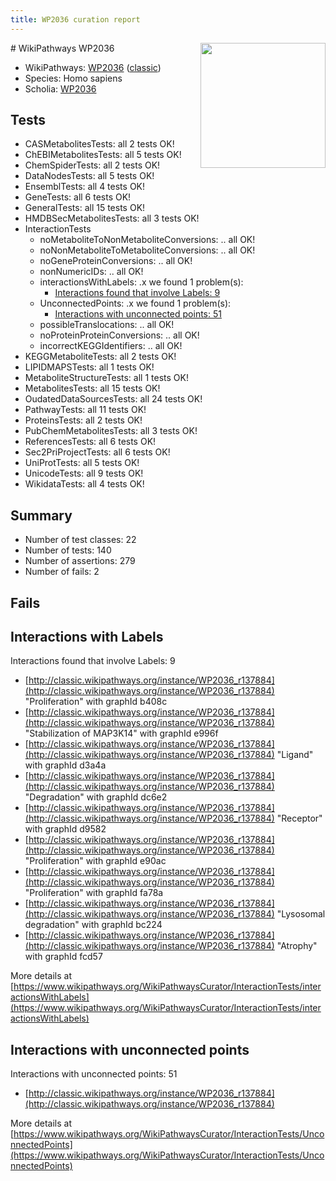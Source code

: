 ```yaml
---
title: WP2036 curation report
---
```


<img style="float: right; width: 200px" src="https://upload.wikimedia.org/wikipedia/commons/thumb/8/83/Wplogo_with_text_500.png/640px-Wplogo_with_text_500.png" />
# WikiPathways WP2036

* WikiPathways: [WP2036](https://wikipathways.org/pathways/WP2036) ([classic](https://classic.wikipathways.org/instance/WP2036))
* Species: Homo sapiens
* Scholia: [WP2036](https://scholia.toolforge.org/wikipathways/WP2036)
## Tests
* CASMetabolitesTests: all 2 tests OK!
* ChEBIMetabolitesTests: all 5 tests OK!
* ChemSpiderTests: all 2 tests OK!
* DataNodesTests: all 5 tests OK!
* EnsemblTests: all 4 tests OK!
* GeneTests: all 6 tests OK!
* GeneralTests: all 15 tests OK!
* HMDBSecMetabolitesTests: all 3 tests OK!
* InteractionTests
    * noMetaboliteToNonMetaboliteConversions: .. all OK!
    * noNonMetaboliteToMetaboliteConversions: .. all OK!
    * noGeneProteinConversions: .. all OK!
    * nonNumericIDs: .. all OK!
    * interactionsWithLabels: .x we found 1 problem(s):
        * [Interactions found that involve Labels: 9](#630d2680)
    * UnconnectedPoints: .x we found 1 problem(s):
        * [Interactions with unconnected points: 51](#7f1d40f4)
    * possibleTranslocations: .. all OK!
    * noProteinProteinConversions: .. all OK!
    * incorrectKEGGIdentifiers: .. all OK!
* KEGGMetaboliteTests: all 2 tests OK!
* LIPIDMAPSTests: all 1 tests OK!
* MetaboliteStructureTests: all 1 tests OK!
* MetabolitesTests: all 15 tests OK!
* OudatedDataSourcesTests: all 24 tests OK!
* PathwayTests: all 11 tests OK!
* ProteinsTests: all 2 tests OK!
* PubChemMetabolitesTests: all 3 tests OK!
* ReferencesTests: all 6 tests OK!
* Sec2PriProjectTests: all 6 tests OK!
* UniProtTests: all 5 tests OK!
* UnicodeTests: all 9 tests OK!
* WikidataTests: all 4 tests OK!


## Summary

* Number of test classes: 22
* Number of tests: 140
* Number of assertions: 279
* Number of fails: 2

## Fails

<a name="630d2680" />

## Interactions with Labels

Interactions found that involve Labels: 9

* [http://classic.wikipathways.org/instance/WP2036_r137884](http://classic.wikipathways.org/instance/WP2036_r137884) "Proliferation" with graphId b408c
* [http://classic.wikipathways.org/instance/WP2036_r137884](http://classic.wikipathways.org/instance/WP2036_r137884) "Stabilization of MAP3K14" with graphId e996f
* [http://classic.wikipathways.org/instance/WP2036_r137884](http://classic.wikipathways.org/instance/WP2036_r137884) "Ligand" with graphId d3a4a
* [http://classic.wikipathways.org/instance/WP2036_r137884](http://classic.wikipathways.org/instance/WP2036_r137884) "Degradation" with graphId dc6e2
* [http://classic.wikipathways.org/instance/WP2036_r137884](http://classic.wikipathways.org/instance/WP2036_r137884) "Receptor" with graphId d9582
* [http://classic.wikipathways.org/instance/WP2036_r137884](http://classic.wikipathways.org/instance/WP2036_r137884) "Proliferation" with graphId e90ac
* [http://classic.wikipathways.org/instance/WP2036_r137884](http://classic.wikipathways.org/instance/WP2036_r137884) "Proliferation" with graphId fa78a
* [http://classic.wikipathways.org/instance/WP2036_r137884](http://classic.wikipathways.org/instance/WP2036_r137884) "Lysosomal degradation" with graphId bc224
* [http://classic.wikipathways.org/instance/WP2036_r137884](http://classic.wikipathways.org/instance/WP2036_r137884) "Atrophy" with graphId fcd57


More details at [https://www.wikipathways.org/WikiPathwaysCurator/InteractionTests/interactionsWithLabels](https://www.wikipathways.org/WikiPathwaysCurator/InteractionTests/interactionsWithLabels)

<a name="7f1d40f4" />

## Interactions with unconnected points

Interactions with unconnected points: 51

* [http://classic.wikipathways.org/instance/WP2036_r137884](http://classic.wikipathways.org/instance/WP2036_r137884)


More details at [https://www.wikipathways.org/WikiPathwaysCurator/InteractionTests/UnconnectedPoints](https://www.wikipathways.org/WikiPathwaysCurator/InteractionTests/UnconnectedPoints)


